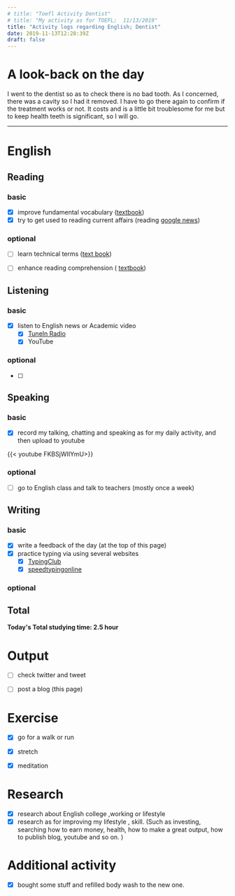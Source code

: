 ```yaml
---
# title: "Toefl Activity Dentist"
# title: "My activity as for TOEFL;  11/13/2019"
title: "Activity logs regarding English; Dentist"
date: 2019-11-13T12:28:39Z
draft: false
---
```


# A look-back on the day

I went to the dentist so as to check there is no bad tooth. As I concerned, there was a cavity so I had it removed. I have to go there again to confirm if the treatment works or not. It costs and is a little bit troublesome for me but to keep health teeth is significant, so I will go.













---



# English

## Reading

### basic

- [x] improve fundamental vocabulary ([textbook](https://www.amazon.co.jp/dp/4010941855/))
- [x] try to get used to reading current affairs (reading [google news](https://news.google.com/))

### optional

- [ ] learn technical terms ([text book](https://www.amazon.co.jp/dp/4866390611/))
- [ ] enhance reading  comprehension ( [textbook](https://www.amazon.co.jp/dp/4010323310/))





## Listening

### basic

- [x] listen to English news or Academic video 
  - [x] [TuneIn Radio](https://tunein.com)
  - [x] YouTube

### optional

- [ ] 





## Speaking

### basic

- [x] record my talking, chatting and speaking as for my daily activity, and then upload to youtube

{{< youtube FKBSjWIIYmU>}}

### optional

- [ ] go to English class and talk to teachers (mostly once a week)

  






## Writing

### basic

- [x] write a feedback of the day (at the top of this page)
- [x] practice typing via using several websites
  - [x] [TypingClub](https://www.typingclub.com)
  - [x] [speedtypingonline](https://www.speedtypingonline.com/games/type-the-alphabet.php)

### optional



## Total

**Today's Total studying time:    2.5  hour**







# Output

- [ ] check twitter and tweet 
- [ ] post a blog (this page)



# Exercise

- [x] go for a walk or run

- [x] stretch

- [x] meditation

  

# Research

- [x] research about English college ,working or lifestyle
- [x] research as for improving my lifestyle , skill. (Such as investing, searching how to earn money, health, how to make a great output, how to publish blog, youtube and so on. )

# Additional activity

- [x] bought some stuff and refilled body wash to the new one.

